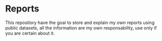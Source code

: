 # Reports
This repository have the goal to store and explain my own reports using public datasets, all the information are my own responsability,  use only if you are certain about it.
